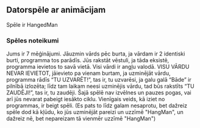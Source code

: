 ## Datorspēle ar animācijam
Spēle ir HangedMan
### Spēles noteikumi
Jums ir 7 mēģinājumi. Jāuzmin vārds pēc burta, ja vārdam ir 2 identiski burti, programma tos parādīs. Jūs rakstāt vēstuli, ja tāda eksistē, programma ievietos to savā vietā. Visi vārdi ir angļu valodā. VISU VĀRDU NEVAR IEVIETOT, jāievieto pa vienam burtam, ja uzminējāt vārdu, programma rādīs “TU UZVARĒT!”, tas ir, tu uzvarēsi, ja galu galā “Bāde” ir pilnībā izlozēta; līdz tam laikam neesi uzminējis vārdu, tad būs rakstīts “TU ZAUDĒJI!”, tas ir, tu zaudēji.
Šajā spēlē nav izvēlnes un pauzes pogas, vai arī jūs nevarat pabeigt iesākto ciklu. Vienīgais veids, kā iziet no programmas, ir beigt spēli.
(Es pats to līdz galam nesaprotu, bet dažreiz spēle dod kā kļūdu, ko jūs uzminējāt pareizi un uzzīmē "HangMan", un dažreiz nē, bet nepareizam tā vienmēr uzzīmē "HangMan")